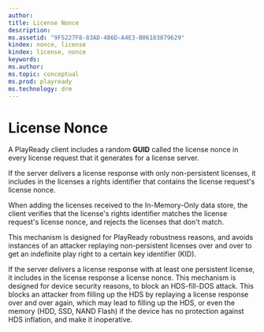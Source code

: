 ```yaml
---
author:
title: License Nonce
description:
ms.assetid: "9F5227F8-83AD-4B6D-A4E3-B06183879629"
kindex: nonce, license
kindex: license, nonce
keywords:
ms.author:
ms.topic: conceptual
ms.prod: playready
ms.technology: drm
---
```



# License Nonce


A PlayReady client includes a random **GUID** called the license nonce in every license request that it generates for a license server.

If the server delivers a license response with only non-persistent licenses, it includes in the licenses a rights identifier that contains the license request's license nonce.

When adding the licenses received to the In-Memory-Only data store, the client verifies that the license's rights identifier matches the license request's license nonce, and rejects the licenses that don't match.

This mechanism is designed for PlayReady robustness reasons, and avoids instances of an attacker replaying non-persistent licenses over and over to get an indefinite play right to a certain key identifier (KID).

If the server delivers a license response with at least one persistent license, it includes in the license response a license nonce. This mechanism is designed for device security reasons, to block an HDS-fill-DOS attack. This blocks an attacker from filling up the HDS by replaying a license response over and over again, which may lead to filling up the HDS, or even the memory (HDD, SSD, NAND Flash) if the device has no protection against HDS inflation, and make it inoperative.

